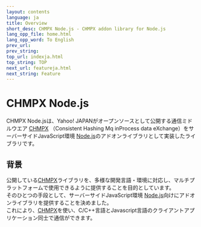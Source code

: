 ```yaml
---
layout: contents
language: ja
title: Overview
short_desc: CHMPX Node.js - CHMPX addon library for Node.js
lang_opp_file: home.html
lang_opp_word: To English
prev_url: 
prev_string: 
top_url: indexja.html
top_string: TOP
next_url: featureja.html
next_string: Feature
---
```


# CHMPX Node.js
CHMPX Node.jsは、Yahoo! JAPANがオープンソースとして公開する通信ミドルウエア [CHMPX](https://chmpx.antpick.ax/indexja.html) （Consistent Hashing Mq inProcess data eXchange）をサーバーサイドJavaScript環境 [Node.js](https://nodejs.org/ja/)のアドオンライブラリとして実装したライブラリです。

## 背景
公開している[CHMPX](https://chmpx.antpick.ax/indexja.html)ライブラリを、多様な開発言語・環境に対応し、マルチプラットフォームで使用できるように提供することを目的としています。  
そのひとつの手段として、サーバーサイドJavaScript環境 [Node.js](https://nodejs.org/ja/)向けにアドオンライブラリを提供することを決めました。  
これにより、[CHMPX](https://chmpx.antpick.ax/indexja.html)を使い、C/C++言語とJavascript言語のクライアントアプリケーション同士で通信ができます。
